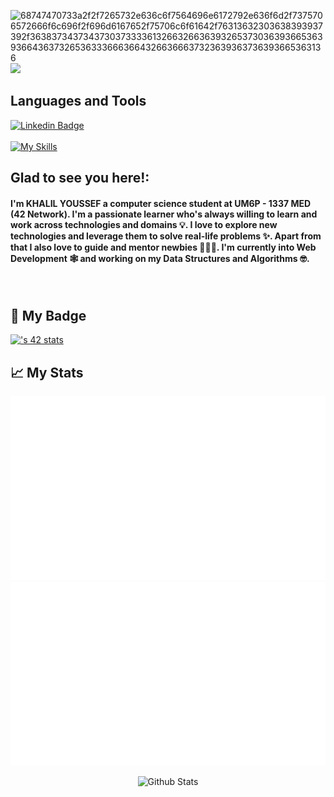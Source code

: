 ![68747470733a2f2f7265732e636c6f7564696e6172792e636f6d2f7375706572666f6c696f2f696d6167652f75706c6f61642f76313632303638393937392f363837343734373037333361326632663639326537303639366536393664363732653633366636643266366637323639363736393665363136](https://user-images.githubusercontent.com/58959408/232639433-cb0aea21-66f0-4508-a771-85e2089c5a87.gif)
[![](https://visitcount.itsvg.in/api?id=Referee95&label=Profile%20Views&color=0&icon=5&pretty=true)](https://visitcount.itsvg.in)

<h2>
Languages and Tools
</h2>

[![Linkedin Badge](https://img.shields.io/badge/linkedin-%230077B5.svg?style=for-the-badge&logo=linkedin&logoColor=white)](https://www.linkedin.com/in/referee95/)<br></br>
[![My Skills](https://skillicons.dev/icons?i=c,cpp,bash,vscode,github,git,visualstudio,js,django,python)](https://skillicons.dev)
<br>
   <h2>
   Glad to see you here!:
     <h4>
     I'm KHALIL YOUSSEF a computer science student at UM6P - 1337 MED (42 Network). I'm a passionate learner who's always willing to learn and work across technologies and domains 💡. I love to explore new technologies and leverage them to solve real-life problems ✨. Apart from that I also love to guide      and mentor newbies 👨🏻‍💻. I'm currently into Web Development 🕸️ and working on my Data Structures and Algorithms 🤓.
    </h4>
   </h2>
</br>

## 🎫 My Badge
[![<ykhalil->'s 42 stats](https://badge.mediaplus.ma/blck/ykhalil-)](https://github.com/oakoudad/badge42)

## 📈 My Stats

[![status](https://raw.githubusercontent.com/0bvim/github-stats-transparent/output/generated/overview.svg)](#)
[![languages](https://raw.githubusercontent.com/0bvim/github-stats-transparent/output/generated/languages.svg)](#)

<p align="center">
        <img src="https://raw.githubusercontent.com/mayhemantt/mayhemantt/Update/svg/Bottom.svg" alt="Github Stats" />
</p>
